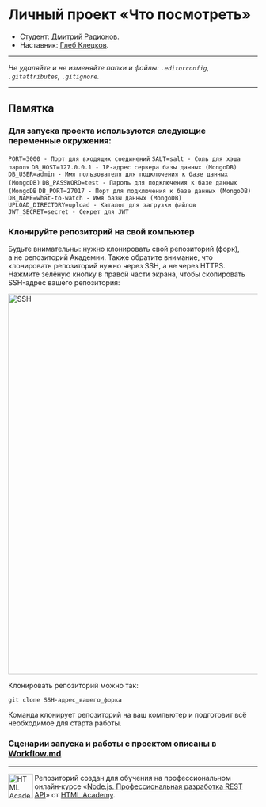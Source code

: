 # Личный проект «Что посмотреть»

* Студент: [Дмитрий Радионов](https://up.htmlacademy.ru/nodejs-api/2/user/678357).
* Наставник: [Глеб Клецков](https://up.htmlacademy.ru/react/10/user/1487865).

---

_Не удаляйте и не изменяйте папки и файлы:_
_`.editorconfig`, `.gitattributes`, `.gitignore`._

---

## Памятка

### Для запуска проекта используются следующие переменные окружения:

`PORT=3000 - Порт для входящих соединений`
`SALT=salt - Соль для хэша пароля`
`DB_HOST=127.0.0.1 - IP-адрес сервера базы данных (MongoDB)`
`DB_USER=admin - Имя пользователя для подключения к базе данных (MongoDB)`
`DB_PASSWORD=test - Пароль для подключения к базе данных (MongoDB`
`DB_PORT=27017 - Порт для подключения к базе данных (MongoDB)`
`DB_NAME=what-to-watch - Имя базы данных (MongoDB)`
`UPLOAD_DIRECTORY=upload - Каталог для загрузки файлов`
`JWT_SECRET=secret - Секрет для JWT`

### Клонируйте репозиторий на свой компьютер

Будьте внимательны: нужно клонировать свой репозиторий (форк), а не репозиторий Академии. Также обратите внимание, что клонировать репозиторий нужно через SSH, а не через HTTPS. Нажмите зелёную кнопку в правой части экрана, чтобы скопировать SSH-адрес вашего репозитория:

<img width="769" alt="SSH" src="https://cloud.githubusercontent.com/assets/259739/20264180/42704126-aa7b-11e6-9ab4-73372b812a53.png">

Клонировать репозиторий можно так:

```
git clone SSH-адрес_вашего_форка
```

Команда клонирует репозиторий на ваш компьютер и подготовит всё необходимое для старта работы.

### Сценарии запуска и работы с проектом описаны в [Workflow.md](/Workflow.md)

---

<a href="https://htmlacademy.ru/profession/fullstack"><img align="left" width="50" height="50" title="HTML Academy" src="https://up.htmlacademy.ru/static/img/intensive/nodejs/logo-for-github-2.png"></a>

Репозиторий создан для обучения на профессиональном онлайн‑курсе «[Node.js. Профессиональная разработка REST API](https://htmlacademy.ru/profession/fullstack)» от [HTML Academy](https://htmlacademy.ru).
